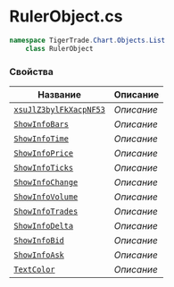 
# RulerObject.cs
```csharp
namespace TigerTrade.Chart.Objects.List  
    class RulerObject
```

### Свойства
| Название | Описание |
| --- | --- |
| [`xsuJlZ3bylFkXacpNF53`](./Свойства/xsuJlZ3bylFkXacpNF53.md) | *Описание* |
| [`ShowInfoBars`](./Свойства/ShowInfoBars.md) | *Описание* |
| [`ShowInfoTime`](./Свойства/ShowInfoTime.md) | *Описание* |
| [`ShowInfoPrice`](./Свойства/ShowInfoPrice.md) | *Описание* |
| [`ShowInfoTicks`](./Свойства/ShowInfoTicks.md) | *Описание* |
| [`ShowInfoChange`](./Свойства/ShowInfoChange.md) | *Описание* |
| [`ShowInfoVolume`](./Свойства/ShowInfoVolume.md) | *Описание* |
| [`ShowInfoTrades`](./Свойства/ShowInfoTrades.md) | *Описание* |
| [`ShowInfoDelta`](./Свойства/ShowInfoDelta.md) | *Описание* |
| [`ShowInfoBid`](./Свойства/ShowInfoBid.md) | *Описание* |
| [`ShowInfoAsk`](./Свойства/ShowInfoAsk.md) | *Описание* |
| [`TextColor`](./Свойства/TextColor.md) | *Описание* |

